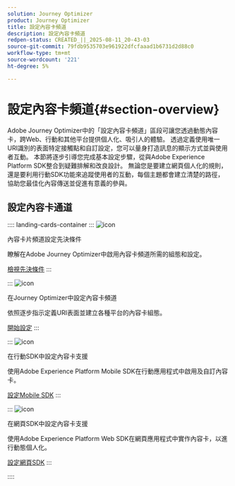 ```yaml
---
solution: Journey Optimizer
product: Journey Optimizer
title: 設定內容卡頻道
description: 設定內容卡頻道
redpen-status: CREATED_||_2025-08-11_20-43-03
source-git-commit: 79fdb9535703e961922dfcfaaad1b6731d2d88c0
workflow-type: tm+mt
source-wordcount: '221'
ht-degree: 5%

---
```



# 設定內容卡頻道{#section-overview}

Adobe Journey Optimizer中的「設定內容卡頻道」區段可讓您透過動態內容卡，跨Web、行動和其他平台提供個人化、吸引人的體驗。 透過定義使用唯一URI識別的表面特定接觸點和自訂設定，您可以量身打造訊息的顯示方式並與使用者互動。 本節將逐步引導您完成基本設定步驟，從與Adobe Experience Platform SDK整合到疑難排解和改良設計。 無論您是要建立網頁個人化的規則，還是要利用行動SDK功能來追蹤使用者的互動，每個主題都會建立清楚的路徑，協助您最佳化內容傳送並促進有意義的參與。

## 設定內容卡通道

:::: landing-cards-container
:::
![icon](https://cdn.experienceleague.adobe.com/icons/gear.svg)

內容卡片頻道設定先決條件

瞭解在Adobe Journey Optimizer中啟用內容卡頻道所需的組態和設定。

[檢視先決條件](../using/content-card/content-card-configuration-prereq.md)
:::

:::
![icon](https://cdn.experienceleague.adobe.com/icons/circle-play.svg)

在Journey Optimizer中設定內容卡頻道

依照逐步指示定義URI表面並建立各種平台的內容卡組態。

[開始設定](../using/content-card/content-card-configuration.md)
:::

:::
![icon](https://cdn.experienceleague.adobe.com/icons/code-branch.svg)

在行動SDK中設定內容卡支援

使用Adobe Experience Platform Mobile SDK在行動應用程式中啟用及自訂內容卡。

[設定Mobile SDK](../using/content-card/content-card-lp.md)
:::

:::
![icon](https://cdn.experienceleague.adobe.com/icons/code-branch.svg)

在網頁SDK中設定內容卡支援

使用Adobe Experience Platform Web SDK在網頁應用程式中實作內容卡，以進行動態個人化。

[設定網頁SDK](../using/content-card/content-card-configuration-sdk.md)
:::

::::
